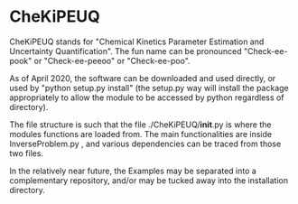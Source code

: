 # CheKiPEUQ

CheKiPEUQ stands for "Chemical Kinetics Parameter Estimation and Uncertainty Quantification".  The fun name can be pronounced "Check-ee-pook" or "Check-ee-peeoo" or "Check-ee-poo".

As of April 2020, the software can be downloaded and used directly, or used by "python setup.py install" (the setup.py way will install the package appropriately to allow the module to be accessed by python regardless of directory).

The file structure is such that the file ./CheKiPEUQ/__init__.py is where the modules functions are loaded from. The main functionalities are inside InverseProblem.py , and various dependencies can be traced from those two files.

In the relatively near future, the Examples may be separated into a complementary repository, and/or may be tucked away into the installation directory.
